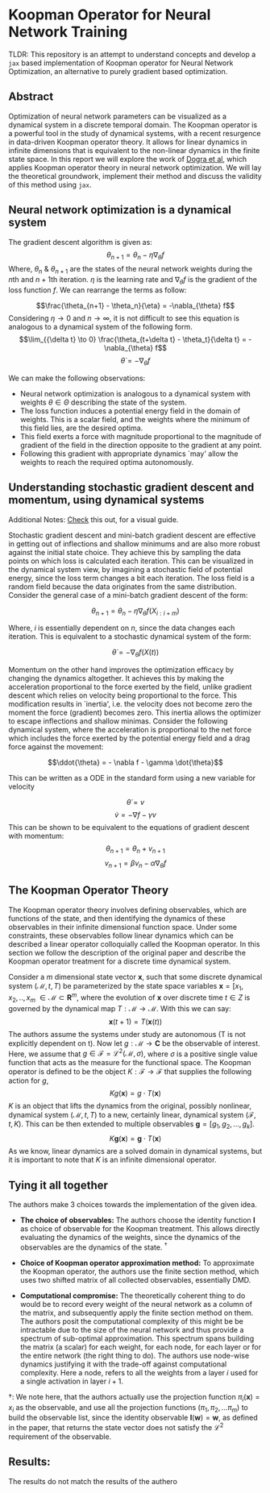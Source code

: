 # Koopman Operator for Neural Network Training

TLDR: This repository is an attempt to understand concepts and develop a `jax` based implementation of Koopman operator for Neural Network Optimization, an alternative to purely gradient based optimization.

## Abstract

Optimization of neural network parameters can be visualized as a dynamical system in a discrete temporal domain. The Koopman operator is a powerful tool in the study of dynamical systems, with a recent resurgence in data-driven Koopman operator theory. It allows for linear dynamics in infinite dimensions that is equivalent to the non-linear dynamics in the finite state space. In this report we will explore the work of [Dogra et al](https://proceedings.neurips.cc/paper_files/paper/2020/file/169806bb68ccbf5e6f96ddc60c40a044-Paper.pdf), which applies Koopman operator theory in neural network optimization. We will lay the theoretical groundwork, implement their method and discuss the validity of this method using `jax`.




## Neural network optimization is a dynamical system

The gradient descent algorithm is given as:
$$\theta_{n+1} = \theta_n - \eta\nabla_{\theta} f$$
Where, $\theta_n$ \& $\theta_{n+1}$ are the states of the neural network weights during the $n$th and $n+1$th iteration. $\eta$ is the learning rate and $\nabla_{\theta} f$ is the gradient of the loss function $f$. We can rearrange the terms as follow:

$$\frac{\theta_{n+1} - \theta_n}{\eta} = -\nabla_{\theta} f$$
Considering $\eta \rightarrow 0$ and $n \rightarrow \infty$, it is not difficult to see this equation is analogous to a dynamical system of the following form.
$$\lim_{{\delta t} \to 0}  \frac{\theta_{t+\delta t} - \theta_t}{\delta t} = -\nabla_{\theta} f$$
$$\dot{\theta} = -\nabla_{\theta} f$$

We can make the following observations:
- Neural network optimization is analogous to a dynamical system with weights $\theta \in \Theta$ describing the state of the system.
- The loss function induces a potential energy field in the domain of weights. This is a scalar field, and the weights where the minimum of this field lies, are the desired optima.
- This field exerts a force with magnitude proportional to the magnitude of gradient of the field in the direction opposite to the gradient at any point.
- Following this gradient with appropriate dynamics `may' allow the weights to reach the required optima autonomously.


## Understanding stochastic gradient descent and momentum, using dynamical systems

Additional Notes: [Check](https://github.com/AbhinavRao23/visual_momentum) this out, for a visual guide.

Stochastic gradient descent and mini-batch gradient descent are effective in getting out of inflections and shallow minimums and are also more robust against the initial state choice. They achieve this by sampling the data points on which loss is calculated each iteration. This can be visualized in the dynamical system view, by imagining a stochastic field of potential energy, since the loss term changes a bit each iteration. The loss field is a random field because the data originates from the same distribution. Consider the general case of a mini-batch gradient descent of the form:

$$\theta_{n+1} = \theta_n - \eta\nabla_{\theta} f (X_{i:i+m})$$

Where, $i$ is essentially dependent on $n$, since the data changes each iteration. This is equivalent to a stochastic dynamical system of the form:

$$\dot{\theta} = -\nabla_{\theta} f(X(t))$$

Momentum on the other hand improves the optimization efficacy by changing the dynamics altogether. It achieves this by making the acceleration proportional to the force exerted by the field, unlike gradient descent which relies on velocity being proportional to the force. This modification results in `inertia', i.e. the velocity does not become zero the moment the force (gradient) becomes zero. This inertia allows the optimizer to escape inflections and shallow minimas. Consider the following dynamical system, where the acceleration is proportional to the net force which includes the force exerted by the potential energy field and a drag force against the movement:

$$\ddot{\theta} = - \nabla f - \gamma \dot{\theta}$$

This can be written as a ODE in the standard form using a new variable for velocity

$$
\dot{\theta} = v
$$
$$
\dot{v} = - \nabla f - \gamma v
$$
This can be shown to be equivalent to the equations of gradient descent with momentum:
$$
\theta_{n+1} = \theta_n + v_{n+1}
$$
$$
v_{n+1} = \beta v_n - \alpha \nabla_{\theta} f
$$

## The Koopman Operator Theory

The Koopman operator theory involves defining observables, which are functions of the state, and then identifying the dynamics of these observables in their infinite dimensional function space. Under some constraints, these observables follow linear dynamics which can be described a linear operator colloquially called the Koopman operator. In this section we follow the description of the original paper and describe the Koopman operator treatment for a discrete time dynamical system. 

Consider a $m$ dimensional state vector $\textbf{x}$, such that some discrete dynamical system $(\mathcal{M}, t, T )$ be parameterized by the state space variables $\textbf{x} = [x_1, x_2, .., x_m \  \in \mathcal{M}  \subset \mathbf{R}^m$, where the evolution of $\textbf{x}$ over discrete time $t \in Z$ is governed by the dynamical map $T : \mathcal{M} \rightarrow \mathcal{M}$. With this we can say:
$$
\textbf{x}(t + 1) = T (\textbf{x}(t))
$$
The authors assume the systems under study are autonomous (T is not explicitly dependent on t). Now let $g : \mathcal{M} \rightarrow \mathbf{C}$ be the observable of interest. Here, we assume that $g \in \mathcal{F} = \mathcal{L}^2(\mathcal{M}, \sigma)$, where $\sigma$ is a positive single value function that acts as the measure for the functional space. The Koopman operator is defined to be the object $K : \mathcal{F} \rightarrow \mathcal{F}$ that supplies the following action for $g$,
$$
Kg(\textbf{x}) = g \cdot T(\textbf{x})
$$
$K$ is an object that lifts the dynamics from the original, possibly nonlinear, dynamical system $(\mathcal{M}, t, T )$ to a new, certainly linear, dynamical system $(\mathcal{F}, t, K )$. This can be then extended to multiple observables $\textbf{g} = [g_1, g_2, ..., g_k]$. 
$$
K\textbf{g}(\textbf{x}) = \textbf{g} \cdot T(\textbf{x})
$$
As we know, linear dynamics are a solved domain in dynamical systems, but it is important to note that $K$ is an infinite dimensional operator. 


## Tying it all together

The authors make 3 choices towards the implementation of the given idea.

 - **The choice of observables:**
The authors choose the identity function $\mathbf{I}$ as choice of observable for the Koopman treatment. This allows directly evaluating the dynamics of the weights, since the dynamics of the observables are the dynamics of the state. $^{\dagger}$ 

- **Choice of Koopman operator approximation method:**
To approximate the Koopman operator, the authors use the finite section method, which uses two shifted matrix of all collected observables, essentially DMD.

- **Computational compromise:**
The theoretically coherent thing to do would be to record every weight of the neural network as a column of the matrix, and subsequently apply the finite section method on them. The authors posit the computational complexity of this might be be intractable due to the size of the neural network and thus provide a spectrum of sub-optimal approximation. This spectrum spans building the matrix (a scalar) for each weight, for each node, for each layer or for the entire network (the right thing to do). The authors use node-wise dynamics justifying it with the trade-off against computational complexity. Here a node, refers to all the weights from a layer $i$ used for a single activation in layer $i+1$.


$\dagger$: We note here, that the authors actually use the projection function $\pi_i(\textbf{x}) = x_i$ as the observable, and use all the projection functions ($\pi_1, \pi_2, ... \pi_m$) to build the observable list, since the identity observable $\textbf{I}(\textbf{w}) = \textbf{w}$, as defined in the paper, that returns the state vector does not satisfy the $\mathcal{L}^2$ requirement of the observable.

## Results:

The results do not match the results of the authero